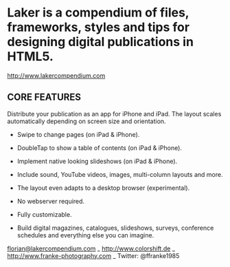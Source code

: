 # Laker is a compendium of files, frameworks, styles and tips for designing digital publications in HTML5.

http://www.lakercompendium.com

## CORE FEATURES
Distribute your publication as an app for iPhone and iPad. The layout scales automatically depending on screen size and orientation.

- Swipe to change pages
(on iPad & iPhone).

- DoubleTap to show a table of contents	
(on iPad & iPhone).

- Implement native looking slideshows
(on iPad & iPhone).

- Include sound, YouTube videos, images, multi-column layouts and more.

- The layout even adapts to a desktop browser
(experimental).

- No webserver required.

- Fully customizable.

- Build digital magazines, catalogues, slideshows, surveys, conference schedules and everything else you can imagine.


florian@lakercompendium.com _ http://www.colorshift.de _ http://www.franke-photography.com _ Twitter: @ffranke1985